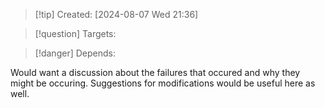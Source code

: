 
>[!tip] Created: [2024-08-07 Wed 21:36]

>[!question] Targets: 

>[!danger] Depends: 

Would want a discussion about the failures that occured and why they might be occuring.
Suggestions for modifications would be useful here as well.